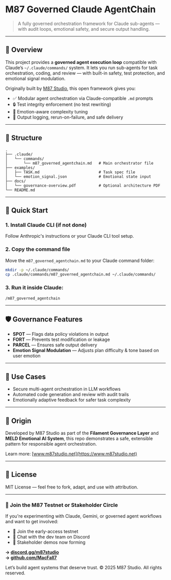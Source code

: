 # M87 Governed Claude AgentChain

> A fully governed orchestration framework for Claude sub-agents — with audit loops, emotional safety, and secure output handling.

---

## 🎯 Overview

This project provides a **governed agent execution loop** compatible with Claude’s `~/.claude/commands/` system. It lets you run sub-agents for task orchestration, coding, and review — with built-in safety, test protection, and emotional signal modulation.

Originally built by [M87 Studio](https://www.m87studio.net), this open framework gives you:

- ✅ Modular agent orchestration via Claude-compatible `.md` prompts
- 🔒 Test integrity enforcement (no test rewriting)
- 🧠 Emotion-aware complexity tuning
- 🧾 Output logging, rerun-on-failure, and safe delivery

---

## 📂 Structure

```
.
├── .claude/
│   └── commands/
│       └── m87_governed_agentchain.md   # Main orchestrator file
├── examples/
│   ├── TASK.md                          # Task spec file
│   └── emotion_signal.json              # Emotional state input
├── docs/
│   └── governance-overview.pdf          # Optional architecture PDF
└── README.md
```

---

## 🚀 Quick Start

### 1. Install Claude CLI (if not done)
Follow Anthropic's instructions or your Claude CLI tool setup.

### 2. Copy the command file
Move the `m87_governed_agentchain.md` to your Claude command folder:
```bash
mkdir -p ~/.claude/commands/
cp .claude/commands/m87_governed_agentchain.md ~/.claude/commands/
```

### 3. Run it inside Claude:
```
/m87_governed_agentchain
```

---

## 🛡️ Governance Features

- **SPOT** — Flags data policy violations in output
- **FORT** — Prevents test modification or leakage
- **PARCEL** — Ensures safe output delivery
- **Emotion Signal Modulation** — Adjusts plan difficulty & tone based on user emotion

---

## 📖 Use Cases

- Secure multi-agent orchestration in LLM workflows
- Automated code generation and review with audit trails
- Emotionally adaptive feedback for safer task complexity

---

## 🧠 Origin

Developed by M87 Studio as part of the **Filament Governance Layer** and **MELD Emotional AI System**, this repo demonstrates a safe, extensible pattern for responsible agent orchestration.

Learn more: [www.m87studio.net](https://www.m87studio.net)

---

## 📄 License

MIT License — feel free to fork, adapt, and use with attribution.

---

### 📡 Join the M87 Testnet or Stakeholder Circle

If you're experimenting with Claude, Gemini, or governed agent workflows and want to get involved:

- 🧠 Join the early-access testnet  
- 💬 Chat with the dev team on Discord  
- 🚀 Stakeholder demos now forming

**→ [discord.gg/m87studio](https://discord.gg/m87studio)**  
**→ [github.com/MacFall7](https://github.com/MacFall7)**

Let’s build agent systems that deserve trust.
© 2025 M87 Studio. All rights reserved.
